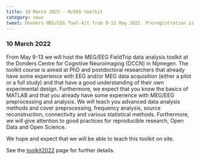 ```yaml
---
title: 10 March 2022 - M/EEG toolkit
category: news
tweet: Donders MEG/EEG Tool-kit from 9-13 May 2022. Preregistration is now open. See https://www.fieldtriptoolbox.org/workshop/toolkit2022/
---
```


### 10 March 2022

From May 9-13 we will host the MEG/EEG FieldTrip data analysis toolkit at the Donders Centre for Cognitive Neuroimaging (DCCN) in Nijmegen. The toolkit course is aimed at PhD and postdoctoral researchers that already have some experience with EEG and/or MEG data acquisition (either a pilot or a full study) and that have a good understanding of their own experimental design. Furthermore, we expect that you know the basics of MATLAB and that you already have some experience with MEG/EEG preprocessing and analysis. We will teach you advanced data analysis methods and cover preprocessing, frequency analysis, source reconstruction, connectivity and various statistical methods. Furthermore, we will give attention to good practices for reproducible research, Open Data and Open Science.

We hope and expect that we will be able to teach this toolkit on site.

See the [toolkit2022](/workshop/toolkit2022) page for further details.
